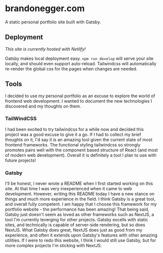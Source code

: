 # brandonegger.com
A static personal portfolio site built with Gatsby.

## Deployment
*This site is currently hosted with Netlify!*


Gatsby makes local deployment easy. `npm run develop` will serve your site locally, and should even support auto-reload. Tailwindcss will automatically re-render the global css for the pages when changes are needed.

## Tools
I decided to use my personal portfolio as an excuse to explore the world of frontend web development. I wanted to document the new technologies I discovered and my thoughts on them.

### TailWindCSS
I had been excited to try tailwindcss for a while now and decided this project was a good excuse to give it a go. If I had to collect my brief thoughts on it, I'd say it is an amazing tool given the current state of most frontend frameworks. The functional styling tailwindcss so strongly promotes pairs well with the component based structure of React (and most of modern web development). Overall it is definitely a tool I plan to use with future projects!

### Gatsby
I'll be honest, I never wrote a README when I first started working on this site. At that time I was very inexperienced when it came to web development. However, writing this README today I have a new stance on things and much more experience in the field. I think Gatsby is a great tool, and overall fully competent. I am happy that I choose this framework for my portfolio website - the performance has been amazing! That being said, Gatsby just doesn't seem as loved as other frameworks such as NextJS, a tool I'm currently leverging for other projects. Gatsby excells with static sites, and technically is capable of server-side rendering, but so does NextJS. What Gatsby does great, NextJS does just as good from my experience, and often it extends upon Gatsby's features with other amazing utilities. If I were to redo this website, I think I would still use Gatsby, but for more complex projects I'm sticking with NextJS.